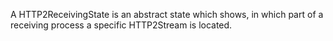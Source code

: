 A HTTP2ReceivingState is an abstract state which shows, in which part of a receiving process a specific HTTP2Stream is located.